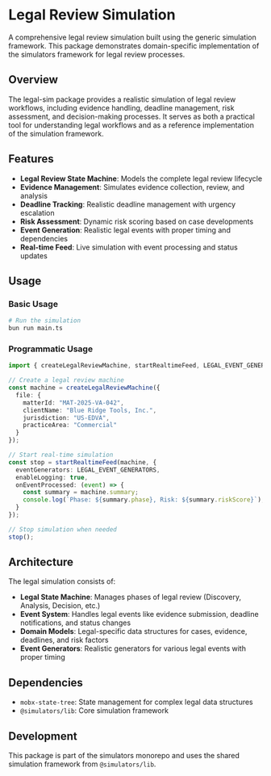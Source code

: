 # Legal Review Simulation

A comprehensive legal review simulation built using the generic simulation framework. This package demonstrates domain-specific implementation of the simulators framework for legal review processes.

## Overview

The legal-sim package provides a realistic simulation of legal review workflows, including evidence handling, deadline management, risk assessment, and decision-making processes. It serves as both a practical tool for understanding legal workflows and as a reference implementation of the simulation framework.

## Features

- **Legal Review State Machine**: Models the complete legal review lifecycle
- **Evidence Management**: Simulates evidence collection, review, and analysis
- **Deadline Tracking**: Realistic deadline management with urgency escalation
- **Risk Assessment**: Dynamic risk scoring based on case developments
- **Event Generation**: Realistic legal events with proper timing and dependencies
- **Real-time Feed**: Live simulation with event processing and status updates

## Usage

### Basic Usage

```bash
# Run the simulation
bun run main.ts
```

### Programmatic Usage

```typescript
import { createLegalReviewMachine, startRealtimeFeed, LEGAL_EVENT_GENERATORS } from '@simulators/legal-sim';

// Create a legal review machine
const machine = createLegalReviewMachine({
  file: {
    matterId: "MAT-2025-VA-042",
    clientName: "Blue Ridge Tools, Inc.",
    jurisdiction: "US-EDVA",
    practiceArea: "Commercial"
  }
});

// Start real-time simulation
const stop = startRealtimeFeed(machine, {
  eventGenerators: LEGAL_EVENT_GENERATORS,
  enableLogging: true,
  onEventProcessed: (event) => {
    const summary = machine.summary;
    console.log(`Phase: ${summary.phase}, Risk: ${summary.riskScore}`);
  }
});

// Stop simulation when needed
stop();
```

## Architecture

The legal simulation consists of:

- **Legal State Machine**: Manages phases of legal review (Discovery, Analysis, Decision, etc.)
- **Event System**: Handles legal events like evidence submission, deadline notifications, and status changes
- **Domain Models**: Legal-specific data structures for cases, evidence, deadlines, and risk factors
- **Event Generators**: Realistic generators for various legal events with proper timing

## Dependencies

- `mobx-state-tree`: State management for complex legal data structures
- `@simulators/lib`: Core simulation framework

## Development

This package is part of the simulators monorepo and uses the shared simulation framework from `@simulators/lib`.